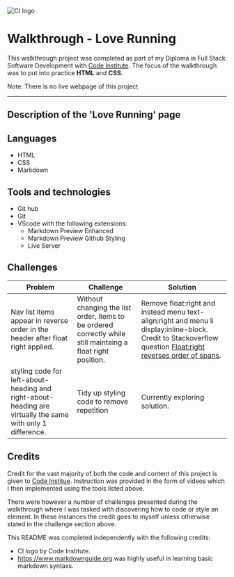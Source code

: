 ![CI logo](https://codeinstitute.s3.amazonaws.com/fullstack/ci_logo_small.png)

# Walkthrough - Love Running

This walkthrough project was completed as part of my Diploma in Full Stack Software Development with [Code Institute](https://codeinstitute.net/full-stack-software-development-diploma/). The focus of the walkthrough was to put into practice **HTML** and **CSS**.

Note: There is no live webpage of this project

***

## Description of the 'Love Running' page

## Languages
- HTML
- CSS
- Markdown

## Tools and technologies
- Git hub
- Git
- VScode with the following extensions:
    - Markdown Preview Enhanced
    - Markdown Preview Github Styling
    - Live Server

## Challenges

| Problem | Challenge | Solution |
| --- | --- | --- |
| Nav list items appear in reverse order in the header after float right applied. | Without changing the list order, items to be ordered correctly while still maintaing a float right position. | Remove float:right and instead menu text-align:right and menu li display:inline-block. Credit to Stackoverflow question [Float:right reverses order of spans](https://stackoverflow.com/questions/4224476/floatright-reverses-order-of-spans).|
| styling code for left-about-heading and right-about-heading are virtually the same with only 1 difference. | Tidy up styling code to remove repetition | Currently exploring solution. |

## Credits

Credit for the vast majority of both the code and content of this project is given to [Code Institue](https://codeinstitute.net). Instruction was provided in the form of videos which I then implemented using the tools listed above.

There were however a number of challenges presented during the walkthrough where I was tasked with discovering how to code or style an element. In these instances the credit goes to myself unless otherwise stated in the challenge section above.

This README was completed independently with the following credits:

- CI logo by Code Institute.
- https://www.markdownguide.org was highly useful in learning basic markdown syntaxs.
